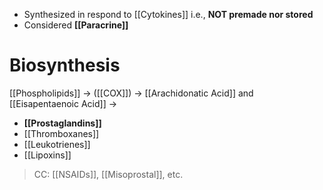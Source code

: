 - Synthesized in respond to [[Cytokines]] i.e., **NOT premade nor stored**
- Considered **[[Paracrine]]**

# Biosynthesis
[[Phospholipids]] → ([[COX]]) → [[Arachidonatic Acid]] and [[Eisapentaenoic Acid]] →
- **[[Prostaglandins]]**
- [[Thromboxanes]]
- [[Leukotrienes]]
- [[Lipoxins]]

> CC: [[NSAIDs]], [[Misoprostal]], etc.